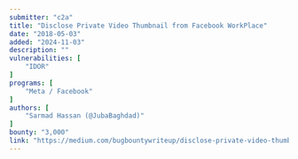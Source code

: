 ```yaml
---
submitter: "c2a"
title: "Disclose Private Video Thumbnail from Facebook WorkPlace"
date: "2018-05-03"
added: "2024-11-03"
description: ""
vulnerabilities: [
    "IDOR"
]
programs: [
    "Meta / Facebook"
]
authors: [
    "Sarmad Hassan (@JubaBaghdad)"
]
bounty: "3,000"
link: "https://medium.com/bugbountywriteup/disclose-private-video-thumbnail-from-facebook-workplace-52b6ec4d73b7"
---
```




